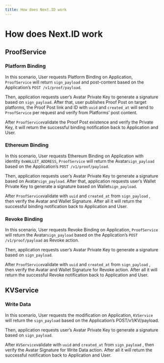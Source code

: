 ```yaml
---
title: How does Next.ID work
---
```


# How does Next.ID work

## ProofService

### Platform Binding

In this scenario, User requests Platform Binding on Application, `ProofService` will return `sign_payload` and post-content based on the Application’s `POST /v1/proof/payload`. 

Then, application requests user’s Avatar Private Key to generate a signature based on `sign_payload`. After that, user publishes Proof Post on target platforms, the Proof Post link and ID with `uuid` and `created_at` will send to `ProofService` per request and verify from Platforms’ post content. 

After `ProofService`validate the Proof Post existence and verify the Private Key, it will return the successful binding notification back to Application and User.

### Ethereum Binding

In this scenario, User requests Ethereum Binding on Application with identity `0xWALLET_ADDRESS`, `ProofService` will return the Avatar`sign_payload` based on the Application’s `POST /v1/proof/payload`. 

Then, application requests user’s Avatar Private Key to generate a signature based on Avatar`sign_payload`. After that, application requests user’s Wallet Private Key to generate a signature based on Wallet`sign_payload`.

After `ProofService`validate with `uuid` and `created_at` from `sign_payload` , then verify the Avatar and Wallet Signature. After all it will return the successful binding notification back to Application and User.

### Revoke Binding

In this scenario, User requests Revoke Binding on Application, `ProofService` will return the Avatar`sign_payload` based on the Application’s `POST /v1/proof/payload` as Revoke action. 

Then, application requests user’s Avatar Private Key to generate a signature based on `sign_payload`. 

After `ProofService`validate with `uuid` and `created_at` from `sign_payload` , then verify the Avatar and Wallet Signature for Revoke action. After all it will return the successful Revoke notification back to Application and User. 

## KVService

### Write Data

In this scenario, User requests the modification on Application, `KVService` will return the `sign_payload` based on the Application’s POST/v1/KV/payload. 

Then, application requests user’s Avatar Private Key to generate a signature based on `sign_payload`. 

After `KVService`validate with `uuid` and `created_at` from `sign_payload` , then verify the Avatar Signature for Write Data action. After all it will return the successful notification back to Application and User.